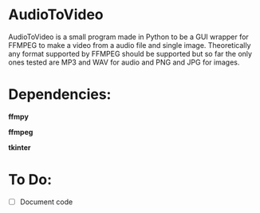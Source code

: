# AudioToVideo
AudioToVideo is a small program made in Python to be a GUI wrapper for FFMPEG to make a video from a audio file and single image.
Theoretically any format supported by FFMPEG should be supported but so far the only ones tested are MP3 and WAV for audio and PNG and JPG for images.

# Dependencies:

**ffmpy**

**ffmpeg**

**tkinter**

# To Do:

- [ ] Document code

